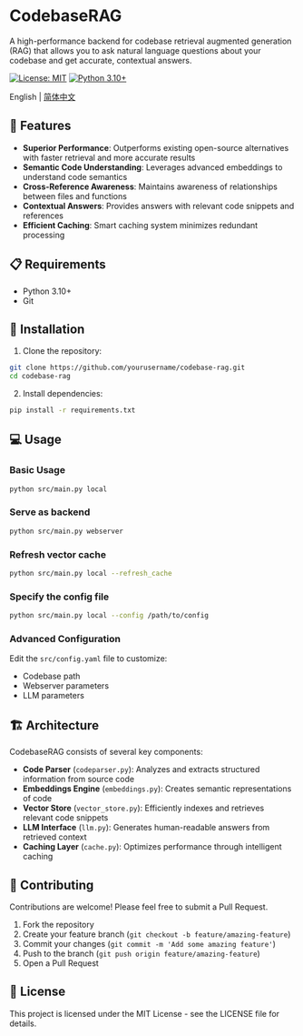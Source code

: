 # CodebaseRAG

A high-performance backend for codebase retrieval augmented generation (RAG) that allows you to ask natural language questions about your codebase and get accurate, contextual answers.

[![License: MIT](https://img.shields.io/badge/License-MIT-yellow.svg)](https://opensource.org/licenses/MIT)
[![Python 3.10+](https://img.shields.io/badge/python-3.10+-blue.svg)](https://www.python.org/downloads/)

English | [简体中文](README_zh.md)

## 🚀 Features

- **Superior Performance**: Outperforms existing open-source alternatives with faster retrieval and more accurate results
- **Semantic Code Understanding**: Leverages advanced embeddings to understand code semantics
- **Cross-Reference Awareness**: Maintains awareness of relationships between files and functions
- **Contextual Answers**: Provides answers with relevant code snippets and references
- **Efficient Caching**: Smart caching system minimizes redundant processing

## 📋 Requirements

- Python 3.10+
- Git

## 🔧 Installation

1. Clone the repository:
```bash
git clone https://github.com/yourusername/codebase-rag.git
cd codebase-rag
```

2. Install dependencies:
```bash
pip install -r requirements.txt
```

## 💻 Usage

### Basic Usage

```bash
python src/main.py local
```

### Serve as backend

```bash
python src/main.py webserver
```

### Refresh vector cache
```bash
python src/main.py local --refresh_cache
```

### Specify the config file
```bash
python src/main.py local --config /path/to/config
```


### Advanced Configuration

Edit the `src/config.yaml` file to customize:
- Codebase path
- Webserver parameters
- LLM parameters

## 🏗️ Architecture

CodebaseRAG consists of several key components:
- **Code Parser** (`codeparser.py`): Analyzes and extracts structured information from source code
- **Embeddings Engine** (`embeddings.py`): Creates semantic representations of code
- **Vector Store** (`vector_store.py`): Efficiently indexes and retrieves relevant code snippets
- **LLM Interface** (`llm.py`): Generates human-readable answers from retrieved context
- **Caching Layer** (`cache.py`): Optimizes performance through intelligent caching

## 🤝 Contributing

Contributions are welcome! Please feel free to submit a Pull Request.

1. Fork the repository
2. Create your feature branch (`git checkout -b feature/amazing-feature`)
3. Commit your changes (`git commit -m 'Add some amazing feature'`)
4. Push to the branch (`git push origin feature/amazing-feature`)
5. Open a Pull Request

## 📄 License

This project is licensed under the MIT License - see the LICENSE file for details.